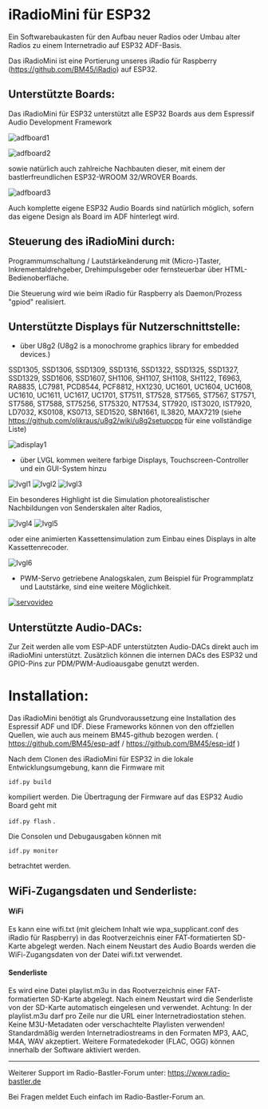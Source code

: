 # iRadioMini für ESP32
Ein Softwarebaukasten für den Aufbau neuer Radios oder Umbau alter Radios zu einem Internetradio auf ESP32 ADF-Basis.

Das iRadioMini ist eine Portierung unseres iRadio für Raspberry (https://github.com/BM45/iRadio) auf ESP32. 

## Unterstützte Boards:

Das iRadioMini für ESP32 unterstützt alle ESP32 Boards aus dem Espressif Audio Development Framework

![adfboard1](https://github.com/BM45/iRadioMini/blob/master/pics4www/esp32-audiokit.jpg)

![adfboard2](https://github.com/BM45/iRadioMini/blob/master/pics4www/boards.jpg)

sowie natürlich auch zahlreiche Nachbauten dieser, mit einem der bastlerfreundlichen ESP32-WROOM 32/WROVER Boards.

![adfboard3](https://github.com/BM45/iRadioMini/blob/master/pics4www/ESP32.jpg)

Auch komplette eigene ESP32 Audio Boards sind natürlich möglich, sofern das eigene Design als Board im ADF hinterlegt wird.

## Steuerung des iRadioMini durch:

Programmumschaltung / Lautstärkeänderung mit (Micro-)Taster, Inkrementaldrehgeber, Drehimpulsgeber oder fernsteuerbar über HTML-Bedienoberfläche. 

Die Steuerung wird wie beim iRadio für Raspberry als Daemon/Prozess "gpiod" realisiert.

## Unterstützte Displays für Nutzerschnittstelle:

- über U8g2 (U8g2 is a monochrome graphics library for embedded devices.)

 SSD1305, SSD1306, SSD1309, SSD1316, SSD1322, SSD1325, SSD1327, SSD1329, SSD1606, SSD1607, SH1106, SH1107, SH1108, SH1122, T6963, RA8835, LC7981, PCD8544, PCF8812, HX1230, UC1601, UC1604, UC1608, UC1610, UC1611, UC1617, UC1701, ST7511, ST7528, ST7565, ST7567, ST7571, ST7586, ST7588, ST75256, ST75320, NT7534, ST7920, IST3020, IST7920, LD7032, KS0108, KS0713, SED1520, SBN1661, IL3820, MAX7219 (siehe https://github.com/olikraus/u8g2/wiki/u8g2setupcpp für eine vollständige Liste)

![adisplay1](https://github.com/BM45/iRadioMini/blob/master/pics4www/display1.jpg)

- über LVGL kommen weitere farbige Displays, Touchscreen-Controller und ein GUI-System hinzu

![lvgl1](https://github.com/BM45/iRadioMini/blob/master/pics4www/lvgl_main.jpg)
![lvgl2](https://github.com/BM45/iRadioMini/blob/master/pics4www/lvgl_disp.jpg)
![lvgl3](https://github.com/BM45/iRadioMini/blob/master/pics4www/lvgl_indev.jpg)

Ein besonderes Highlight ist die Simulation photorealistischer Nachbildungen von Senderskalen alter Radios,

![lvgl4](https://github.com/BM45/iRadioMini/blob/master/pics4www/ESP32Skalensim.jpg)
![lvgl5](https://github.com/BM45/iRadioMini/blob/master/pics4www/MendeWSim.jpg)

oder eine animierten Kassettensimulation zum Einbau eines Displays in alte Kassettenrecoder.

![lvgl6](https://github.com/BM45/iRadioMini/blob/master/pics4www/cass_sim.jpg)


- PWM-Servo getriebene Analogskalen, zum Beispiel für Programmplatz und Lautstärke, sind eine weitere Möglichkeit.

[![servovideo](http://img.youtube.com/vi/fL3GbyHzpOE/0.jpg)](http://www.youtube.com/watch?v=fL3GbyHzpOE "")

## Unterstützte Audio-DACs:

Zur Zeit werden alle vom ESP-ADF unterstützten Audio-DACs direkt auch im iRadioMini unterstützt. 
Zusätzlich können die internen DACs des ESP32 und GPIO-Pins zur PDM/PWM-Audioausgabe genutzt werden.

# Installation:

Das iRadioMini benötigt als Grundvoraussetzung eine Installation des Espressif ADF und IDF. Diese Frameworks können von den offziellen Quellen, wie auch aus meinem BM45-github bezogen werden. ( https://github.com/BM45/esp-adf / https://github.com/BM45/esp-idf )

Nach dem Clonen des iRadioMini für ESP32 in die lokale Entwicklungsumgebung, kann die Firmware mit 

`idf.py build` 

kompiliert werden. Die Übertragung der Firmware auf das ESP32 Audio Board geht mit


`idf.py flash` .

Die Consolen und Debugausgaben können mit 

`idf.py monitor` 

betrachtet werden.

## WiFi-Zugangsdaten und Senderliste:

#### WiFi 
Es kann eine wifi.txt (mit gleichem Inhalt wie wpa_supplicant.conf des iRadio für Raspberry)
in das Rootverzeichnis einer FAT-formatierten SD-Karte abgelegt werden. Nach einem Neustart des Audio Boards werden die WiFi-Zugangsdaten von der Datei wifi.txt verwendet.

#### Senderliste

Es wird eine Datei playlist.m3u in das Rootverzeichnis einer FAT-formatierten SD-Karte abgelegt. 
Nach einem Neustart wird die Senderliste von der SD-Karte automatisch eingelesen und verwendet.
Achtung: In der playlist.m3u darf pro Zeile nur die URL einer Internetradiostation stehen. Keine M3U-Metadaten oder verschachtelte Playlisten verwenden!
Standardmäßig werden Internetradiostreams in den Formaten MP3, AAC, M4A, WAV akzeptiert. 
Weitere Formatedekoder (FLAC, OGG) können innerhalb der Software aktiviert werden.

_____________________________________________________________________________________
Weiterer Support im Radio-Bastler-Forum unter: https://www.radio-bastler.de 

Bei Fragen meldet Euch einfach im Radio-Bastler-Forum an.
